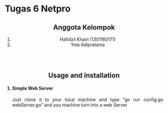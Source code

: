 <h1>Tugas 6 Netpro</h1>

<center>
<h2>Anggota Kelompok</h2>
<ol>
    <li>Hafidzil Khairi (1301160171)</li>
    <li>Yola Adipratama</li>
</ol>
<br/>
<br/>
<h2>Usage and installation</h2>
</center>

<ol>

<h4><li>Simple Web Server</li></h4>
<p align="justify">
Just clone it to your local machine and type "go run config.go webServer.go" and you machine turn into a web Server
<p>

</ol>
